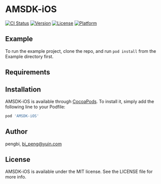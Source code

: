 # AMSDK-iOS

[![CI Status](https://img.shields.io/travis/pengbi/AMSDK-iOS.svg?style=flat)](https://travis-ci.org/pengbi/AMSDK-iOS)
[![Version](https://img.shields.io/cocoapods/v/AMSDK-iOS.svg?style=flat)](https://cocoapods.org/pods/AMSDK-iOS)
[![License](https://img.shields.io/cocoapods/l/AMSDK-iOS.svg?style=flat)](https://cocoapods.org/pods/AMSDK-iOS)
[![Platform](https://img.shields.io/cocoapods/p/AMSDK-iOS.svg?style=flat)](https://cocoapods.org/pods/AMSDK-iOS)

## Example

To run the example project, clone the repo, and run `pod install` from the Example directory first.

## Requirements

## Installation

AMSDK-iOS is available through [CocoaPods](https://cocoapods.org). To install
it, simply add the following line to your Podfile:

```ruby
pod 'AMSDK-iOS'
```

## Author

pengbi, bi_peng@yuin.com

## License

AMSDK-iOS is available under the MIT license. See the LICENSE file for more info.
